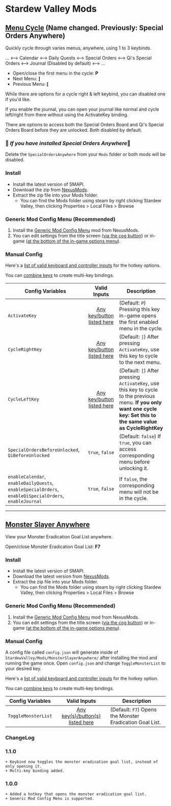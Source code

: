 # Stardew Valley Mods

## [Menu Cycle](https://www.nexusmods.com/stardewvalley/mods/7588) (Name changed. Previously: Special Orders Anywhere)

Quickly cycle through varies menus, anywhere, using 1 to 3 keybinds.

... <—> Calendar <—> Daily Quests <—> Special Orders <—> Qi's Special Orders <—> Journal (Disabled by default) <—> ...

* Open/close the first menu in the cycle: **P**
* Next Menu: **]**
* Previous Menu: **[**

While there are options for a cycle right & left keybind, you can disabled one if you'd like.

If you enable the journal, you can open your journal like normal and cycle left/right from there without using the ActivateKey binding.

There are options to access both the Special Orders Board and Qi's Special Orders Board before they are unlocked. Both disabled by default.

### 🚨 *If you have installed Special Orders Anywhere*🚨

Delete the `SpecialOrdersAnywhere` from your `Mods` folder or both mods will be disabled.

### Install

* Install the latest version of SMAPI.
* Download the zip from [NexusMods](https://www.nexusmods.com/stardewvalley/mods/7588).
* Extract the zip file into your Mods folder.
  * You can find the Mods folder using steam by right clicking Stardew Valley, then clicking Properties > Local Files > Browse

### Generic Mod Config Menu (Recommended)

1. Install the [Generic Mod Config Menu](https://www.nexusmods.com/stardewvalley/mods/5098) mod from NexusMods.
2. You can edit settings from the title screen ([via the cog button](https://github.com/spacechase0/StardewValleyMods/blob/develop/GenericModConfigMenu/docs/screenshot-title.png)) or in-game ([at the bottom of the in-game options menu](https://github.com/spacechase0/StardewValleyMods/blob/develop/GenericModConfigMenu/docs/screenshot-in-game-options.png)).

### Manual Config

Here's a [list of valid keyboard and controller inputs](https://stardewcommunitywiki.com/Modding:Player_Guide/Key_Bindings#Available_bindings) for the hotkey options.

You can [combine keys](https://stardewcommunitywiki.com/Modding:Player_Guide/Key_Bindings#Multi-key_bindings) to create multi-key bindings.

| Config Variables | Valid Inputs | Description |
|---|:---:|---|
|`ActivateKey`|[Any key/button listed here](https://stardewcommunitywiki.com/Modding:Player_Guide/Key_Bindings#Available_bindings)|(Default: `P`) Pressing this key in-game opens the first enabled menu in the cycle.|
|`CycleRightKey`|[Any key/button listed here](https://stardewcommunitywiki.com/Modding:Player_Guide/Key_Bindings#Available_bindings)|(Default: `]`) After pressing `ActivateKey`, use this key to cycle to the next menu.|
|`CycleLeftKey`|[Any key/button listed here](https://stardewcommunitywiki.com/Modding:Player_Guide/Key_Bindings#Available_bindings)|(Default: `[`) After pressing `ActivateKey`, use this key to cycle to the previous menu. **If you only want one cycle key: Set this to the same value as CycleRightKey**|
|`SpecialOrdersBeforeUnlocked`, `QiBeforeUnlocked`|`true`, `false`|(Default: `false`) If `true`, you can access corresponding menu before unlocking it.|
|`enableCalendar`, `enableDailyQuests`, `enableSpecialOrders`, `enableQiSpecialOrders`, `enableJournal`|`true`, `false`| If `false`, the corresponding menu will not be in the cycle.|

---

## [Monster Slayer Anywhere](https://www.nexusmods.com/stardewvalley/mods/21162)

View your Monster Eradication Goal List anywhere. 

Open/close Monster Eradication Goal List: **F7**

### Install

* Install the latest version of SMAPI.
* Download the latest version from [NexusMods](https://www.nexusmods.com/stardewvalley/mods/21162).
* Extract the zip file into your Mods folder.
  * You can find the Mods folder using steam by right clicking Stardew Valley, then clicking Properties > Local Files > Browse

### Generic Mod Config Menu (Recommended)

1. Install the [Generic Mod Config Menu](https://www.nexusmods.com/stardewvalley/mods/5098) mod from NexusMods.
2. You can edit settings from the title screen ([via the cog button](https://github.com/spacechase0/StardewValleyMods/blob/develop/GenericModConfigMenu/docs/screenshot-title.png)) or in-game ([at the bottom of the in-game options menu](https://github.com/spacechase0/StardewValleyMods/blob/develop/GenericModConfigMenu/docs/screenshot-in-game-options.png)).

### Manual Config

A config file called `config.json` will generate inside of `StardewValley/Mods/MonsterSlayerAnywhere/` after installing the mod and running the game once. Open `config.json` and change `ToggleMonsterList` to your desired key.

Here's a [list of valid keyboard and controller inputs](https://stardewcommunitywiki.com/Modding:Player_Guide/Key_Bindings#Available_bindings) for the hotkey option.

You can [combine keys](https://stardewcommunitywiki.com/Modding:Player_Guide/Key_Bindings#Multi-key_bindings) to create multi-key bindings.

| Config Variables | Valid Inputs | Description |
|---|:---:|---|
|`ToggleMonsterList`|[Any key(s)/button(s) listed here](https://stardewcommunitywiki.com/Modding:Player_Guide/Key_Bindings#Available_bindings)|(Default: `F7`) Opens the Monster Eradication Goal List.|

### ChangeLog

### 1.1.0

    + Keybind now toggles the monster eradication goal list, instead of only opening it.
    + Multi-key binding added.

### 1.0.0

    + Added a hotkey that opens the monster eradication goal list.
    + Generic Mod Config Menu is supported.
